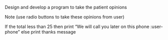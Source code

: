 Design and develop a program to take the patient opinions

Note (use radio buttons to take these opinions from user)

If the total less than 25 then print “We will call you later on this phone :user-phone” else print thanks message